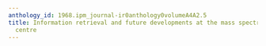 ```yaml
---
anthology_id: 1968.ipm_journal-ir0anthology0volumeA4A2.5
title: Information retrieval and future developments at the mass spectrometry data
  centre
---
```

